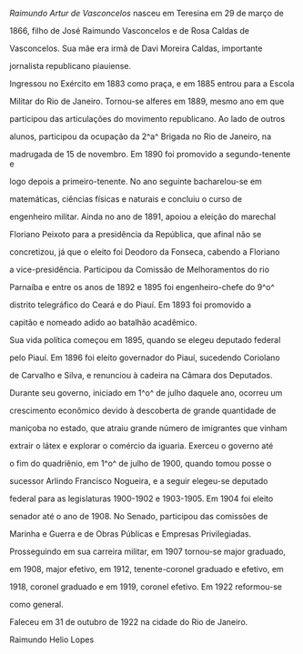 

*Raimundo Artur de Vasconcelos* nasceu em Teresina em 29 de março de

1866, filho de José Raimundo Vasconcelos e de Rosa Caldas de

Vasconcelos. Sua mãe era irmã de Davi Moreira Caldas, importante

jornalista republicano piauiense.



Ingressou no Exército em 1883 como praça, e em 1885 entrou para a Escola

Militar do Rio de Janeiro. Tornou-se alferes em 1889, mesmo ano em que

participou das articulações do movimento republicano. Ao lado de outros

alunos, participou da ocupação da 2^a^ Brigada no Rio de Janeiro, na

madrugada de 15 de novembro. Em 1890 foi promovido a segundo-tenente e

logo depois a primeiro-tenente. No ano seguinte bacharelou-se em

matemáticas, ciências físicas e naturais e concluiu o curso de

engenheiro militar. Ainda no ano de 1891, apoiou a eleição do marechal

Floriano Peixoto para a presidência da República, que afinal não se

concretizou, já que o eleito foi Deodoro da Fonseca, cabendo a Floriano

a vice-presidência. Participou da Comissão de Melhoramentos do rio

Parnaíba e entre os anos de 1892 e 1895 foi engenheiro-chefe do 9^o^

distrito telegráfico do Ceará e do Piauí. Em 1893 foi promovido a

capitão e nomeado adido ao batalhão acadêmico.



Sua vida política começou em 1895, quando se elegeu deputado federal

pelo Piauí. Em 1896 foi eleito governador do Piauí, sucedendo Coriolano

de Carvalho e Silva, e renunciou à cadeira na Câmara dos Deputados.

Durante seu governo, iniciado em 1^o^ de julho daquele ano, ocorreu um

crescimento econômico devido à descoberta de grande quantidade de

maniçoba no estado, que atraiu grande número de imigrantes que vinham

extrair o látex e explorar o comércio da iguaria. Exerceu o governo até

o fim do quadriênio, em 1^o^ de julho de 1900, quando tomou posse o

sucessor Arlindo Francisco Nogueira, e a seguir elegeu-se deputado

federal para as legislaturas 1900-1902 e 1903-1905. Em 1904 foi eleito

senador até o ano de 1908. No Senado, participou das comissões de

Marinha e Guerra e de Obras Públicas e Empresas Privilegiadas.



Prosseguindo em sua carreira militar, em 1907 tornou-se major graduado,

em 1908, major efetivo, em 1912, tenente-coronel graduado e efetivo, em

1918, coronel graduado e em 1919, coronel efetivo. Em 1922 reformou-se

como general.



Faleceu em 31 de outubro de 1922 na cidade do Rio de Janeiro.



Raimundo Helio Lopes



